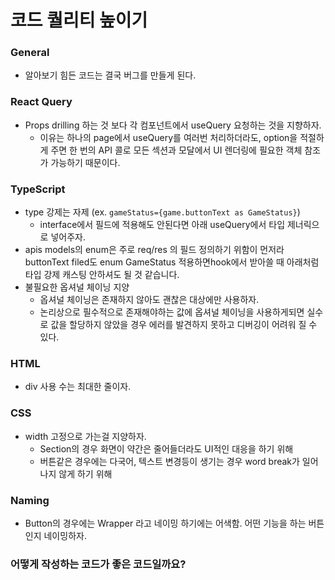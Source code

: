 # 코드 퀄리티 높이기



### General

* 알아보기 힘든 코드는 결국 버그를 만들게 된다.

### React Query

* Props drilling 하는 것 보다 각 컴포넌트에서 useQuery 요청하는 것을 지향하자.
  * 이유는 하나의 page에서 useQuery를 여러번 처리하더라도, option을 적절하게 주면 한 번의 API 콜로 모든 섹션과 모달에서 UI 렌더링에 필요한 객체 참조가 가능하기 때문이다.

### TypeScript

* type 강제는 자제 (ex. `gameStatus={game.buttonText as GameStatus}`)
  * interface에서 필드에 적용해도 안된다면 아래 useQuery에서 타입 제너릭으로 넣어주자.
* apis models의 enum은 주로 req/res 의 필드 정의하기 위함이 먼저라 buttonText filed도 enum GameStatus 적용하면hook에서 받아쓸 때 아래처럼 타입 강제 캐스팅 안하셔도 될 것 같습니다.
* 불필요한 옵셔널 체이닝 지양
  * 옵셔널 체이닝은 존재하지 않아도 괜찮은 대상에만 사용하자.
  * 논리상으로 필수적으로 존재해야하는 값에 옵셔널 체이닝을 사용하게되면 실수로 값을 할당하지 않았을 경우 에러를 발견하지 못하고 디버깅이 어려워 질 수 있다.

### HTML

* div 사용 수는 최대한 줄이자.

### CSS

* width 고정으로 가는걸 지양하자.
  * Section의 경우 화면이 약간은 줄어들더라도 UI적인 대응을 하기 위해
  * 버튼같은 경우에는 다국어, 텍스트 변경등이 생기는 경우 word break가 일어나지 않게 하기 위해

### Naming

* Button의 경우에는 Wrapper 라고 네이밍 하기에는 어색함. 어떤 기능을 하는 버튼인지 네이밍하자.

###



### 어떻게 작성하는 코드가 좋은 코드일까요?
